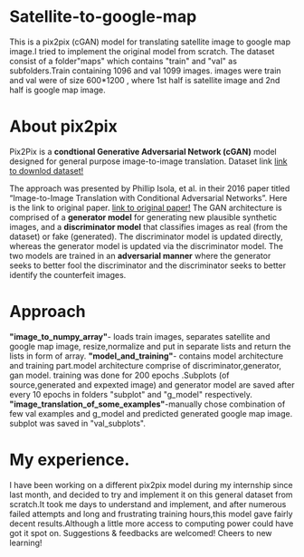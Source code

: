 # Satellite-to-google-map
This is a pix2pix (cGAN) model for translating satellite image to google map image.I tried to implement the original model from scratch.
The dataset consist of a folder"maps" which contains "train" and "val" as subfolders.Train containing 1096 and val 1099 images.
images were train and val were of size 600*1200 , where 1st half is satellite image and 2nd half is google map image.

# About pix2pix
Pix2Pix is a  **condtional Generative Adversarial Network (cGAN)** model designed for general purpose image-to-image translation.
Dataset link [link to downlod dataset!](http://efrosgans.eecs.berkeley.edu/pix2pix/datasets/maps.tar.gz)

The approach was presented by Phillip Isola, et al. in their 2016 paper titled “Image-to-Image Translation with Conditional Adversarial Networks”. Here is the link to original paper.
[link to original paper!](https://arxiv.org/abs/1611.07004)
The GAN architecture is comprised of a **generator model** for generating new plausible synthetic images, and a **discriminator model** that classifies images as real (from the dataset) or fake (generated). The discriminator model is updated directly, whereas the generator model is updated via the discriminator model. The two models are trained in an **adversarial manner** where the generator seeks to better fool the discriminator and the discriminator seeks to better identify the counterfeit images.



# Approach
**"image_to_numpy_array"**- loads train images, separates satellite and google map image, resize,normalize and put in separate lists and return the lists in form of array.
**"model_and_training"**- contains model architecture and training part.model architecture comprise of discriminator,generator, gan model.
training was done for 200 epochs .Subplots (of source,generated and expexted image) and generator model are saved after every 10 epochs in folders "subplot" and "g_model" respectively.
**"image_translation_of_some_examples"**-manually chose combination of few val examples and g_model and predicted generated google map image. subplot was saved in "val_subplots".

# My experience.
I have been working on a different pix2pix model during my internship since last month, and decided to try and implement it on this general dataset from scratch.It took me days to understand and implement, and after numerous failed attempts and long and frustrating training hours,this model gave fairly decent results.Although a little more access to computing power could have got it spot on.
Suggestions & feedbacks are welcomed!
Cheers to new learning!
